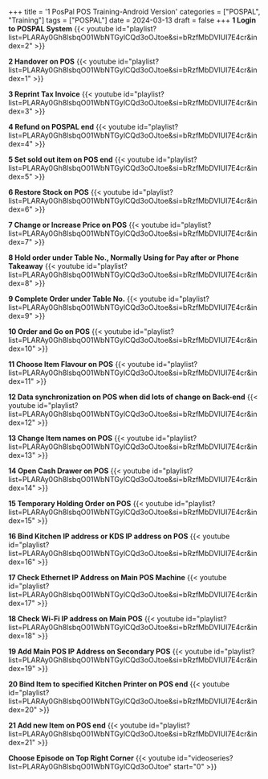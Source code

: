 +++
title = '1 PosPal POS Training-Android Version'
categories = ["POSPAL", "Training"]
tags = ["POSPAL"]
date = 2024-03-13
draft = false
+++
**1 Login to POSPAL System**
{{< youtube id="playlist?list=PLARAy0Gh8lsbqO01WbNTGylCQd3oOJtoe&si=bRzfMbDVlUI7E4cr&index=2" >}}

**2 Handover on POS**
{{< youtube id="playlist?list=PLARAy0Gh8lsbqO01WbNTGylCQd3oOJtoe&si=bRzfMbDVlUI7E4cr&index=1" >}}

**3 Reprint Tax Invoice**
{{< youtube id="playlist?list=PLARAy0Gh8lsbqO01WbNTGylCQd3oOJtoe&si=bRzfMbDVlUI7E4cr&index=3" >}}

**4 Refund on POSPAL end**
{{< youtube id="playlist?list=PLARAy0Gh8lsbqO01WbNTGylCQd3oOJtoe&si=bRzfMbDVlUI7E4cr&index=4" >}}

**5 Set sold out item on POS end**
{{< youtube id="playlist?list=PLARAy0Gh8lsbqO01WbNTGylCQd3oOJtoe&si=bRzfMbDVlUI7E4cr&index=5" >}}

**6 Restore Stock on POS**
{{< youtube id="playlist?list=PLARAy0Gh8lsbqO01WbNTGylCQd3oOJtoe&si=bRzfMbDVlUI7E4cr&index=6" >}}

**7 Change or Increase Price on POS**
{{< youtube id="playlist?list=PLARAy0Gh8lsbqO01WbNTGylCQd3oOJtoe&si=bRzfMbDVlUI7E4cr&index=7" >}}

**8 Hold order under Table No., Normally Using for Pay after or Phone Takeaway**
{{< youtube id="playlist?list=PLARAy0Gh8lsbqO01WbNTGylCQd3oOJtoe&si=bRzfMbDVlUI7E4cr&index=8" >}}

**9 Complete Order under Table No.**
{{< youtube id="playlist?list=PLARAy0Gh8lsbqO01WbNTGylCQd3oOJtoe&si=bRzfMbDVlUI7E4cr&index=9" >}}

**10 Order and Go on POS**
{{< youtube id="playlist?list=PLARAy0Gh8lsbqO01WbNTGylCQd3oOJtoe&si=bRzfMbDVlUI7E4cr&index=10" >}}

**11 Choose Item Flavour on POS**
{{< youtube id="playlist?list=PLARAy0Gh8lsbqO01WbNTGylCQd3oOJtoe&si=bRzfMbDVlUI7E4cr&index=11" >}}

**12 Data synchronization on POS when did lots of change on Back-end**
{{< youtube id="playlist?list=PLARAy0Gh8lsbqO01WbNTGylCQd3oOJtoe&si=bRzfMbDVlUI7E4cr&index=12" >}}

**13 Change Item names on POS**
{{< youtube id="playlist?list=PLARAy0Gh8lsbqO01WbNTGylCQd3oOJtoe&si=bRzfMbDVlUI7E4cr&index=13" >}}

**14 Open Cash Drawer on POS**
{{< youtube id="playlist?list=PLARAy0Gh8lsbqO01WbNTGylCQd3oOJtoe&si=bRzfMbDVlUI7E4cr&index=14" >}}

**15 Temporary Holding Order on POS**
{{< youtube id="playlist?list=PLARAy0Gh8lsbqO01WbNTGylCQd3oOJtoe&si=bRzfMbDVlUI7E4cr&index=15" >}}

**16 Bind Kitchen IP address or KDS IP address on POS**
{{< youtube id="playlist?list=PLARAy0Gh8lsbqO01WbNTGylCQd3oOJtoe&si=bRzfMbDVlUI7E4cr&index=16" >}}

**17 Check Ethernet IP Address on Main POS Machine**
{{< youtube id="playlist?list=PLARAy0Gh8lsbqO01WbNTGylCQd3oOJtoe&si=bRzfMbDVlUI7E4cr&index=17" >}}

**18 Check Wi-Fi IP address on Main POS**
{{< youtube id="playlist?list=PLARAy0Gh8lsbqO01WbNTGylCQd3oOJtoe&si=bRzfMbDVlUI7E4cr&index=18" >}}

**19 Add Main POS IP Address on Secondary POS**
{{< youtube id="playlist?list=PLARAy0Gh8lsbqO01WbNTGylCQd3oOJtoe&si=bRzfMbDVlUI7E4cr&index=19" >}}

**20 Bind Item to specified Kitchen Printer on POS end**
{{< youtube id="playlist?list=PLARAy0Gh8lsbqO01WbNTGylCQd3oOJtoe&si=bRzfMbDVlUI7E4cr&index=20" >}}

**21 Add new Item on POS end**
{{< youtube id="playlist?list=PLARAy0Gh8lsbqO01WbNTGylCQd3oOJtoe&si=bRzfMbDVlUI7E4cr&index=21" >}}


**Choose Episode on Top Right Corner**
{{< youtube id="videoseries?list=PLARAy0Gh8lsbqO01WbNTGylCQd3oOJtoe"  start="0" >}}
